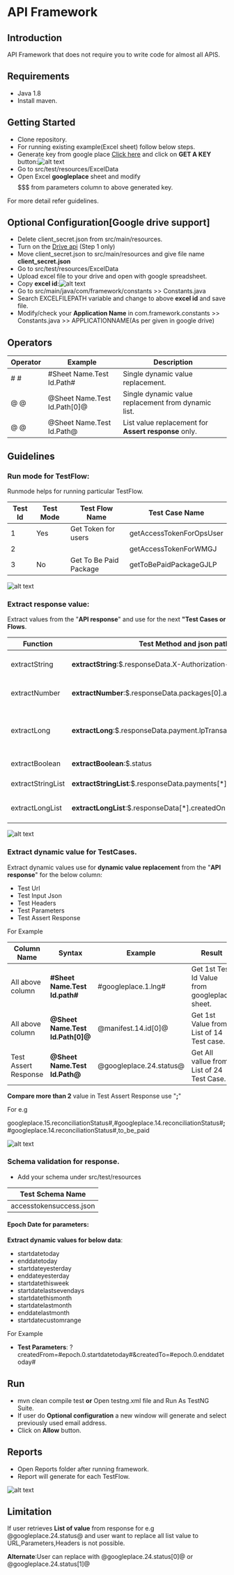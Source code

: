 # API Framework


## Introduction
 
API Framework that does not require you to write code for almost all APIS. 

## Requirements

* Java 1.8
* Install maven.

## Getting Started

* Clone repository.
* For running existing example(Excel sheet) follow below steps.
* Generate key from google place [Click here](https://developers.google.com/places/web-service/get-api-key) and click on **GET A KEY** button:![alt text](https://i.imgur.com/OATTSD6.png)
* Go to src/test/resources/ExcelData
* Open Excel **googleplace** sheet and modify $$$$$$$ from parameters column to above generated key.

For more detail refer guidelines.

## Optional Configuration[Google drive support]

* Delete client_secret.json from src/main/resources.
* Turn on the [Drive api](https://developers.google.com/drive/v2/web/quickstart/java) (Step 1 only)
* Move client_secret.json to src/main/resources and give file name **client_secret.json**  
* Go to src/test/resources/ExcelData
* Upload excel file to your drive and open with google spreadsheet.
* Copy **excel id**:![alt text](https://i.imgur.com/5pOTkAz.png)
* Go to src/main/java/com/framework/constants >> Constants.java
* Search EXCELFILEPATH variable and change to above **excel id** and save file. 
* Modify/check your **Application Name** in com.framework.constants >> Constants.java >> APPLICATIONNAME(As per given in google drive)


## Operators

Operator | Example | Description
--- | --- | ---
 #  # |#Sheet Name.Test Id.Path# | Single dynamic value replacement.
 @  @ |@Sheet Name.Test Id.Path[0]@ | Single dynamic value replacement from dynamic list.
 @  @ |@Sheet Name.Test Id.Path@ | List value replacement for **Assert response** only.
 
	
## Guidelines

### Run mode for TestFlow: 

Runmode helps for running particular TestFlow.

Test Id | Test Mode | Test Flow Name | Test Case Name
--- | --- | --- | ---
1 | Yes | Get Token for users | getAccessTokenForOpsUser
2 | | | getAccessTokenForWMGJ|
3 | No |Get To Be Paid Package| getToBePaidPackageGJLP |  

![alt text](https://i.imgur.com/xu7480I.png)

### Extract response value:

Extract values from the "**API response**" and use for the next **"Test Cases or Flows**.

Function |Test Method and json path |Result
---|---|---
extractString|**extractString**:$.responseData.X-Authorization-Token|The X-Authorization-Token Value
extractNumber|**extractNumber**:$.responseData.packages[0].amount|Amount First From Packages. 
extractLong|**extractLong**:$.responseData.payment.lpTransaction.transactionDate |The Transaction Date Value(Epoch form)
extractBoolean|**extractBoolean**:$.status |The Status Value
extractStringList|**extractStringList**:$.responseData.payments[*].lpTransaction.status |All Staus from Payments.
extractLongList |**extractLongList**:$.responseData[*].createdOn|All Created On Dates(Epoch form)

![alt text](https://i.imgur.com/BTI53hg.png)

### Extract dynamic value for TestCases.

Extract dynamic values use for **dynamic value replacement** from the "**API response**" for the below column:

* Test Url
* Test Input Json
* Test Headers
* Test Parameters
* Test Assert Response

For Example

Column Name | Syntax | Example | Result
---|---|---|---
All above column|**#Sheet Name.Test Id.path#**|#googleplace.1.lng#| Get 1st Test Id Value from googleplace sheet. 
All above column|**@Sheet Name.Test Id.Path[0]@**|@manifest.14.id[0]@|Get 1st Value from List of 14 Test case.
Test Assert Response|**@Sheet Name.Test Id.Path@**|@googleplace.24.status@ |Get All vallue from List of 24 Test Case.

**Compare more than 2** value in Test Assert Response use "**;**" 

For e.g
 
googleplace.15.reconciliationStatus#,#googleplace.14.reconciliationStatus#**;**#googleplace.14.reconciliationStatus#,to_be_paid
	
![alt text](https://i.imgur.com/pyIR5eD.png)	

### Schema validation for response.

* Add your schema under src/test/resources

Test Schema Name |
---|
accesstokensuccess.json|

####  Epoch Date for parameters:

**Extract dynamic values for below data**:

* startdatetoday
* enddatetoday
* startdateyesterday
* enddateyesterday
* startdatethisweek
* startdatelastsevendays
* startdatethismonth
* startdatelastmonth
* enddatelastmonth
* startdatecustomrange

For Example

* **Test Parameters**: ?createdFrom=#epoch.0.startdatetoday#&createdTo=#epoch.0.enddatetoday#

## Run

* mvn clean compile test **or** Open testng.xml file and Run As TestNG Suite.
* If user do **Optional configuration** a new window will generate and select previously used email address.
* Click on **Allow** button.

## Reports

* Open Reports folder after running framework.
* Report will generate for each TestFlow.

![alt text](https://i.imgur.com/GQBHcIb.png)

## Limitation

If user retrieves **List of value** from response for e.g @googleplace.24.status@ and user want to replace all list value to URL,Parameters,Headers is not possible.
 
**Alternate**:User can replace with @googleplace.24.status[0]@ or @googleplace.24.status[1]@